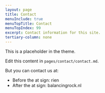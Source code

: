 ```yaml
---
layout: page
title: Contact
menuInclude: true
menuTopTitle: Contact
menuTopIndex: 99
excerpt: Contact information for this site.
tertiary-column: none
---
```


This is a placeholder in the theme.

Edit this content in `pages/contact/contact.md`.

But you can contact us at:

- Before the at sign: rien
- After the at sign: balancingrock.nl